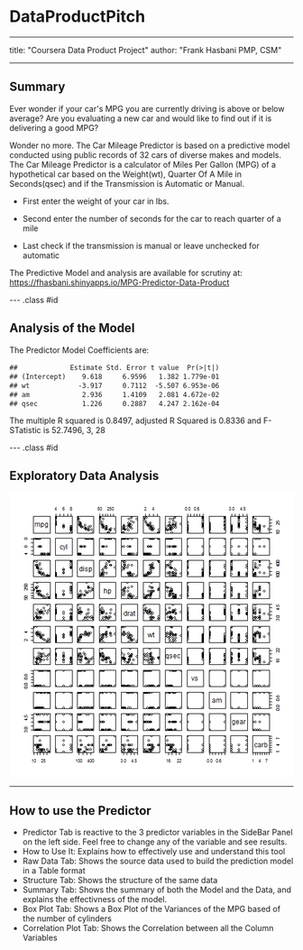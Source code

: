 DataProductPitch
================

---
title: "Coursera Data Product Project"
author: "Frank Hasbani PMP, CSM"

---

## Summary

Ever wonder if your car's MPG you are currently driving is above or below average?
Are you evaluating a new car and would like to find out if it is delivering a good MPG?

Wonder no more. The Car Mileage Predictor is based on a predictive model conducted using public records of 32 cars of diverse makes and models.
The Car Mileage Predictor is a calculator of Miles Per Gallon (MPG) of a hypothetical car based on the Weight(wt), Quarter Of A Mile in Seconds(qsec) and if the Transmission is Automatic or Manual.

- First enter the weight of your car in lbs.

- Second enter the number of seconds for the car to reach quarter of a mile

- Last check if the transmission is manual or leave unchecked for automatic

The Predictive Model and analysis are available for scrutiny at: https://fhasbani.shinyapps.io/MPG-Predictor-Data-Product


--- .class #id 

## Analysis of the Model 
The Predictor Model Coefficients are:

```
##             Estimate Std. Error t value  Pr(>|t|)
## (Intercept)    9.618     6.9596   1.382 1.779e-01
## wt            -3.917     0.7112  -5.507 6.953e-06
## am             2.936     1.4109   2.081 4.672e-02
## qsec           1.226     0.2887   4.247 2.162e-04
```
The multiple R squared is 0.8497, adjusted R Squared is 0.8336 and F-STatistic is 52.7496, 3, 28


--- .class #id 

## Exploratory Data Analysis


![plot of chunk unnamed-chunk-2](assets/fig/unnamed-chunk-2.png) 

---
## How to use the Predictor
- Predictor Tab is reactive to the 3 predictor variables in the SideBar Panel on the left side. Feel free to change any of the variable and see results.
- How to Use It: Explains how to effectively use and understand this tool 
- Raw Data Tab: Shows the source data used to build the prediction model in a Table format
- Structure Tab: Shows the structure of the same data
- Summary Tab: Shows the summary of both the Model and the Data, and explains the effectivness of the model.
- Box Plot Tab: Shows a Box Plot of the Variances of the MPG based of the number of cylinders
- Correlation Plot Tab: Shows the Correlation between all the Column Variables

